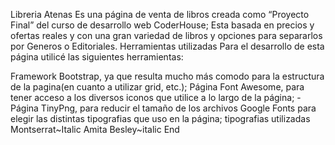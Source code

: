 Libreria Atenas
Es una página de venta de libros creada como “Proyecto Final” del curso de desarrollo web CoderHouse;
Esta basada en precios y ofertas reales y con una gran variedad de libros y opciones para separarlos por Generos o Editoriales.
Herramientas utilizadas
Para el desarrollo de esta página utilicé las siguientes herramientas:

Framework Bootstrap, ya que resulta mucho más comodo para la estructura de la pagina(en cuanto a utilizar grid, etc.);
Página Font Awesome, para tener acceso a los diversos iconos que utilice a lo largo de la página;
-Página TinyPng, para reducir el tamaño de los archivos
Google Fonts para elegir las distintas tipografias que uso en la página;
tipografias utilizadas
Montserrat~Italic
Amita
Besley~italic
End
